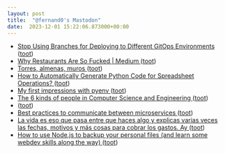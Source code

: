 ```yaml
---
layout: post
title:  "@fernand0's Mastodon"
date:  2023-12-01 15:22:06.873000+00:00
---
```

*  [Stop Using Branches for Deploying to Different GitOps Environments  ](https://medium.com/containers-101/stop-using-branches-for-deploying-to-different-gitops-environments-7111d0632402) ([toot](https://mastodon.social/@fernand0/111505842286512000))
*  [Why Restaurants Are So Fucked \| Medium ](https://joelleparenteau.medium.com/why-are-restaurants-so-fucked-ca07c462474) ([toot](https://mastodon.social/@fernand0/111505135100969113))
*  [Torres, almenas, muros ](https://www.flickr.com/photos/fernand0/53339682094) ([toot](https://mastodon.social/@fernand0/111504923583003705))
*  [How to Automatically Generate Python Code for Spreadsheet Operations?  ](https://python.plainenglish.io/how-to-automatically-generate-python-code-for-spreadsheet-operations-ca3f59474971) ([toot](https://mastodon.social/@fernand0/111504859791192710))
*  [My first impressions with pyenv ](https://dev.to/waylonwalker/my-first-impressions-with-pyenv-29h) ([toot](https://mastodon.social/@fernand0/111504760081022896))
*  [The 6 kinds of people in Computer Science and Engineering  ](https://medium.com/@joelvzach/the-6-kinds-of-people-in-computer-science-and-engineering-4e6dae122ecd) ([toot](https://mastodon.social/@fernand0/111504501109548218))
*  [ ](https://astrodon.social/@juandesant) ([toot](https://mastodon.social/@fernand0/111504008197266890))
*  [Best practices to communicate between microservices  ](https://irfanyusanif.medium.com/how-to-communicate-between-microservices-7956ed68a99a) ([toot](https://mastodon.social/@fernand0/111502824806315702))
*  [La vida es eso que pasa entre que haces algo y explicas varias veces las fechas, motivos y más cosas para cobrar los gastos. Ay ](https://mastodon.social/@fernand0/111501170689513724) ([toot](https://mastodon.social/@fernand0/111501170689513724))
*  [How to use Node.js to backup your personal files (and learn some webdev skills along the way) ](https://dev.to/alexeagleson/how-to-use-nodejs-to-backup-your-personal-files-and-learn-some-webdev-skills-along-the-way-541) ([toot](https://mastodon.social/@fernand0/111500897938575091))
